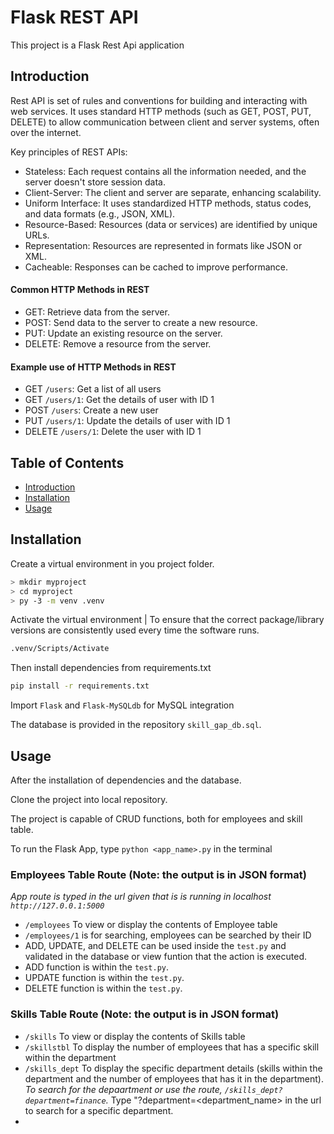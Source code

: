 # Flask REST API
This project is a Flask Rest Api application 

## Introduction
Rest API is  set of rules and conventions for building and interacting with web services. It uses standard HTTP methods (such as GET, POST, PUT, DELETE) to allow communication between client and server systems, often over the internet.

Key principles of REST APIs:

- Stateless: Each request contains all the information needed, and the server doesn't store session data.
- Client-Server: The client and server are separate, enhancing scalability.
- Uniform Interface: It uses standardized HTTP methods, status codes, and data formats (e.g., JSON, XML).
- Resource-Based: Resources (data or services) are identified by unique URLs.
- Representation: Resources are represented in formats like JSON or XML.
- Cacheable: Responses can be cached to improve performance.

#### Common HTTP Methods in REST

- GET: Retrieve data from the server.
- POST: Send data to the server to create a new resource.
- PUT: Update an existing resource on the server.
- DELETE: Remove a resource from the server.

#### Example use of HTTP Methods in REST

- GET `/users`: Get a list of all users
- GET `/users/1`: Get the details of user with ID 1
- POST `/users`: Create a new user
- PUT `/users/1`: Update the details of user with ID 1
- DELETE `/users/1`: Delete the user with ID 1


## Table of Contents

- [Introduction](#introduction)
- [Installation](#installation)
- [Usage](#usage)

## Installation
  Create a virtual environment in you project folder.
```bash
> mkdir myproject
> cd myproject
> py -3 -m venv .venv
```
Activate the virtual environment | To ensure that the correct package/library versions are consistently used every time the software runs.
```bash
.venv/Scripts/Activate
```
Then install dependencies from requirements.txt
```bash
pip install -r requirements.txt
```
Import `Flask` and `Flask-MySQLdb` for MySQL integration

The database is provided in the repository
`skill_gap_db.sql`.

## Usage
After the installation of dependencies and the database.

Clone the project into local repository.

The project is capable of CRUD functions, both for employees and skill table.

To run the Flask App, type `python <app_name>.py` in the terminal

### Employees Table Route (Note: the output is in JSON format)

*App route is typed in the url given that is is running in localhost `http://127.0.0.1:5000`*

- `/employees` To view or display the contents of Employee table
- `/employees/1` is for searching, employees can be searched by their ID
- ADD, UPDATE, and DELETE can be used inside the `test.py` and validated in the database or view funtion that the action is executed.
- ADD function is within the `test.py`.
- UPDATE function is within the `test.py`.
- DELETE function is within the `test.py`.


### Skills Table Route (Note: the output is in JSON format)

- `/skills` To view or display the contents of Skills table
- `/skillstbl` To display the number of employees that has a specific skill within the department
- `/skills_dept` To display the specific department details (skills within the department and the number of employees that has it in the department). *To search for the depaartment or use the route, `/skills_dept?department=finance`.* Type "?department=<department_name> in the url to search for a specific department.
-  





